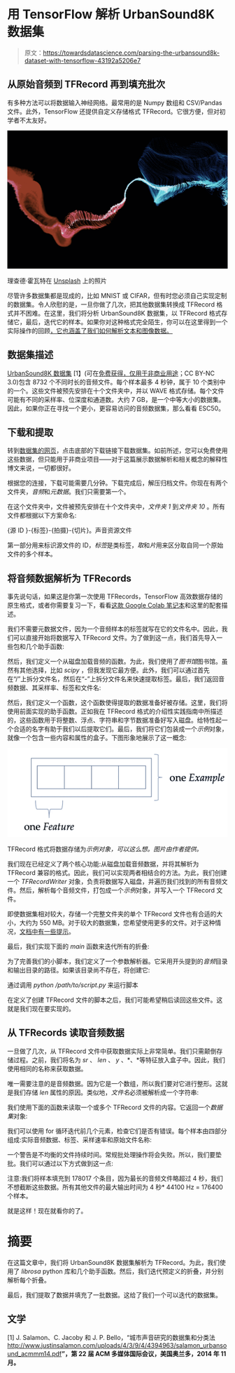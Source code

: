 # 用 TensorFlow 解析 UrbanSound8K 数据集

> 原文：<https://towardsdatascience.com/parsing-the-urbansound8k-dataset-with-tensorflow-43192a5206e7>

## 从原始音频到 TFRecord 再到填充批次

有多种方法可以将数据输入神经网络。最常用的是 Numpy 数组和 CSV/Pandas 文件。此外，TensorFlow 还提供自定义存储格式 TFRecord。它很方便，但对初学者不太友好。

![](img/4bea86c240e185c2fff8c9f5cb6ee332.png)

理查德·霍瓦特在 [Unsplash](https://unsplash.com?utm_source=medium&utm_medium=referral) 上的照片

尽管许多数据集都是现成的，比如 MNIST 或 CIFAR，但有时您必须自己实现定制的数据集。令人欣慰的是，一旦你做了几次，把其他数据集转换成 TFRecord 格式并不困难。在这里，我们将分析 UrbanSound8K 数据集，以 TFRecord 格式存储它，最后，迭代它的样本。如果你对这种格式完全陌生，你可以在这里得到一个实际操作的回顾[，它也涵盖了我们如何解析文本和图像数据。](/a-practical-guide-to-tfrecords-584536bc786c)

## 数据集描述

[UrbanSound8K 数据集](https://urbansounddataset.weebly.com/urbansound8k.html) [1】(可在[免费获得，仅用于非商业用途](https://urbansounddataset.weebly.com)；CC BY-NC 3.0)包含 8732 个不同时长的音频文件。每个样本最多 4 秒钟，属于 10 个类别中的一个。这些文件被预先安排在十个文件夹中，并以 WAVE 格式存储。每个文件可能有不同的采样率、位深度和通道数。大约 7 GB，是一个中等大小的数据集。因此，如果你正在寻找一个更小，更容易访问的音频数据集，那么看看 ESC50。

## 下载和提取

转到[数据集的网页](https://urbansounddataset.weebly.com/urbansound8k.html)，点击底部的下载链接下载数据集。如前所述，您可以免费使用这些数据，但只能用于非商业项目——对于这篇展示数据解析和相关概念的解释性博文来说，一切都很好。

根据您的连接，下载可能需要几分钟。下载完成后，解压归档文件。你现在有两个文件夹，*音频*和*元数据*。我们只需要第一个。

在这个文件夹中，文件被预先安排在十个文件夹中，*文件夹 1* 到*文件夹 10* 。所有文件都根据以下方案命名:

{源 ID }-{标签}-{拍摄}-{切片}。声音资源文件

第一部分用来标识源文件的 ID，*标签*是类标签，*取*和*片*用来区分取自同一个原始文件的多个样本。

## 将音频数据解析为 TFRecords

事先说句话，如果这是你第一次使用 TFRecords，TensorFlow 高效数据存储的原生格式，或者你需要复习一下，看看[这款 Google Colab 笔记本](https://colab.research.google.com/drive/1xU_MJ3R8oj8YYYi-VI_WJTU3hD1OpAB7)和这里的配套描述。

我们不需要元数据文件，因为一个音频样本的标签就写在它的文件名中。因此，我们可以直接开始将数据写入 TFRecord 文件。为了做到这一点，我们首先导入一些包和几个助手函数:

然后，我们定义一个从磁盘加载音频的函数。为此，我们使用了*图书馆*图书馆。虽然有其他选择，比如 *scipy* ，但我发现它最方便。此外，我们可以通过首先在“/”上拆分文件名，然后在“-”上拆分文件名来快速提取标签。最后，我们返回音频数据、其采样率、标签和文件名:

然后，我们定义一个函数，这个函数使得提取的数据准备好被存储。这里，我们将使用前面实现的助手函数。正如我在 TFRecord 格式的介绍性实践指南中所描述的，这些函数用于将整数、浮点、字符串和字节数据准备好写入磁盘。给特性起一个合适的名字有助于我们以后提取它们。最后，我们将它们包装成一个*示例*对象，就像一个包含一些内容和属性的盒子。下图形象地展示了这一概念:

![](img/bbcdd535a0e848b01ba0fb0390a3b006.png)

TFRecord 格式将数据存储为*示例对象，可以这么想。图片由作者提供。*

我们现在已经定义了两个核心功能:从磁盘加载音频数据，并将其解析为 TFRecord 兼容的格式。因此，我们可以实现两者相结合的方法。为此，我们创建一个 *TFRecordWriter* 对象，负责将数据写入磁盘，并遍历我们找到的所有音频文件。然后，解析每个音频文件，打包成一个*示例*对象，并写入一个 TFRecord 文件。

即使数据集相对较大，存储一个完整文件夹的单个 TFRecord 文件也有合适的大小，大约为 550 MB。对于较大的数据集，您希望使用更多的文件。对于这种情况，[文档中有一些提示](https://www.tensorflow.org/tutorials/load_data/tfrecord?hl=en)。

最后，我们实现下面的 *main* 函数来迭代所有的折叠:

为了完善我们的小脚本，我们定义了一个参数解析器。它采用开头提到的*音频*目录和输出目录的路径。如果该目录尚不存在，将创建它:

通过调用 *python /path/to/script.py* 来运行脚本

在定义了创建 TFRecord 文件的脚本之后，我们可能希望稍后读回这些文件。这就是我们现在要实现的。

## 从 TFRecords 读取音频数据

一旦做了几次，从 TFRecord 文件中获取数据实际上非常简单。我们只需颠倒存储过程。之前，我们将名为 *sr* 、 *len* 、 *y* 、*、*等特征放入盒子中。因此，我们使用相同的名称来获取数据。

唯一需要注意的是音频数据。因为它是一个数组，所以我们要对它进行整形。这就是我们存储 *len* 属性的原因。类似地，*文件名*必须被解析成一个字符串:

我们使用下面的函数来读取一个或多个 TFRecord 文件的内容。它返回一个*数据集*对象:

我们可以使用 for 循环迭代前几个元素，检查它们是否有错误。每个样本由四部分组成:实际音频数据、标签、采样速率和原始文件名称:

一个警告是不均衡的文件持续时间。常规批处理操作将会失败。所以，我们要垫批。我们可以通过以下方式做到这一点:

注意:我们将样本填充到 178017 个条目，因为最长的音频文件略超过 4 秒，我们不想截断这些数据。所有其他文件的最大输出时间为 4 秒* 44100 Hz = 176400 个样本。

就是这样！现在就看你的了。

# 摘要

在这篇文章中，我们将 UrbanSound8K 数据集解析为 TFRecord。为此，我们使用了 *librosa* python 库和几个助手函数。然后，我们迭代预定义的折叠，并分别解析每个折叠。

最后，我们提取了数据并填充了一批数据。这给了我们一个可以迭代的数据集。

## 文学

[1] J. Salamon、C. Jacoby 和 J. P. Bello，“城市声音研究的数据集和分类法<http://www.justinsalamon.com/uploads/4/3/9/4/4394963/salamon_urbansound_acmmm14.pdf>**”，第 22 届 ACM 多媒体国际会议，美国奥兰多，2014 年 11 月。**